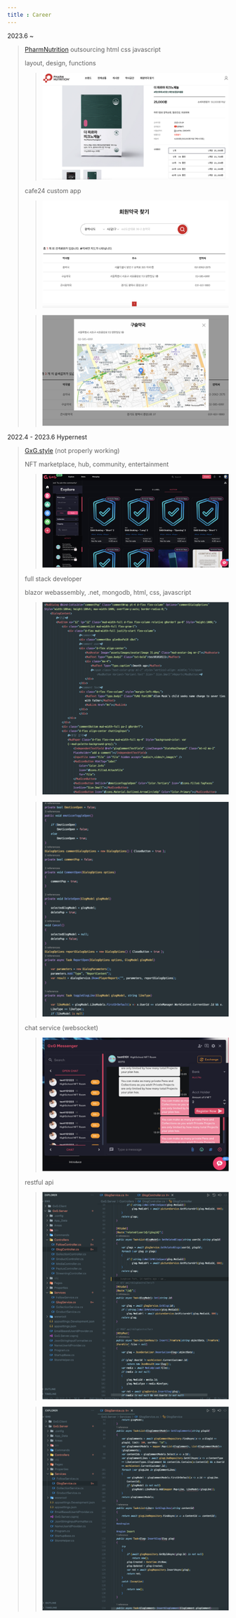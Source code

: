 ```yaml
---
title : Career
---
```


2023.6 ~

> [PharmNutrition](https://jj447933.cafe24.com/) outsourcing
> html css javascript
>
> layout, design, functions
>
> > ![i](../assets/career/pharm_nutrition/product.png)
>
> cafe24 custom app
>
> > ![i](../assets/career/pharm_nutrition/map2.png)
>
> > ![i](../assets/career/pharm_nutrition/map.png)

2022.4 - 2023.6 Hypernest

> [GxG.style](https://gxg.style) (not properly working)
>
> NFT marketplace, hub, community, entertainment
>
> > ![i](/assets/career/hypernest/nft.png)
>
> full stack developer
>
> blazor webassembly, .net, mongodb, html, css, javascript
>
> > ![i](/assets/career/hypernest/razor.png)
>
> > ![i](/assets/career/hypernest/frontend.png)
>
> chat service (websocket)
>
> > ![i](/assets/career/hypernest/chat.png)
>
> restful api
> > ![i](/assets/career/hypernest/api_controller.png)
>
> > ![i](/assets/career/hypernest/api.png)
